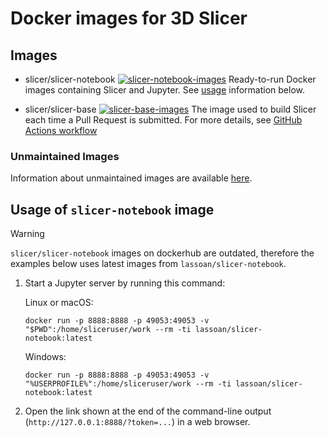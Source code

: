# Docker images for 3D Slicer

## Images

- slicer/slicer-notebook
  [![slicer-notebook-images](https://img.shields.io/docker/image-size/slicer/slicer-notebook/latest)](https://hub.docker.com/r/slicer/slicer-notebook)
  Ready-to-run Docker images containing Slicer and Jupyter. See [usage](#usage-of-slicer-notebook-image) information below.

- slicer/slicer-base
  [![slicer-base-images](https://img.shields.io/docker/image-size/slicer/slicer-base/latest)](https://hub.docker.com/r/slicer/slicer-base)
  The image used to build Slicer each time a Pull Request is submitted.
  For more details, see [GitHub Actions workflow](https://github.com/Slicer/Slicer/tree/main/.github)

### Unmaintained Images

Information about unmaintained images are available [here](unmaintained-images.md).

## Usage of `slicer-notebook` image

> [!WARNING]
> `slicer/slicer-notebook` images on dockerhub are outdated, therefore the
> examples below uses latest images from `lassoan/slicer-notebook`.

1. Start a Jupyter server by running this command:

    Linux or macOS:

    ```
    docker run -p 8888:8888 -p 49053:49053 -v "$PWD":/home/sliceruser/work --rm -ti lassoan/slicer-notebook:latest
    ```

    Windows:

    ```
    docker run -p 8888:8888 -p 49053:49053 -v "%USERPROFILE%":/home/sliceruser/work --rm -ti lassoan/slicer-notebook:latest
    ```

2. Open the link shown at the end of the command-line output (`http://127.0.0.1:8888/?token=...`) in a web browser.

